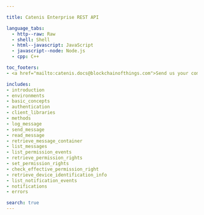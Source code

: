 ```yaml
--- 

title: Catenis Enterprise REST API

language_tabs:
  - http--raw: Raw
  - shell: Shell
  - html--javascript: JavaScript
  - javascript--node: Node.js
  - cpp: C++

toc_footers: 
- <a href="mailto:catenis.docs@blockchainofthings.com">Send us your comments</a>

includes:
- introduction
- environments
- basic_concepts
- authentication
- client_libraries
- methods
- log_message
- send_message
- read_message
- retrieve_message_container
- list_messages
- list_permission_events
- retrieve_permission_rights
- set_permission_rights
- check_effective_permission_right
- retrieve_device_identification_info
- list_notification_events
- notifications
- errors

search: true 
--- 
```

